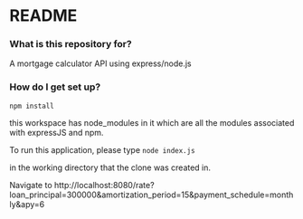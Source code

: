 # README #

### What is this repository for? ###

A mortgage calculator API using express/node.js

### How do I get set up? ###
`npm install`

this workspace has node_modules in it which are all the modules associated with expressJS and npm.

To run this application, please type
`node index.js`

in the working directory that the clone was created in.


Navigate to http://localhost:8080/rate?loan_principal=300000&amortization_period=15&payment_schedule=monthly&apy=6

